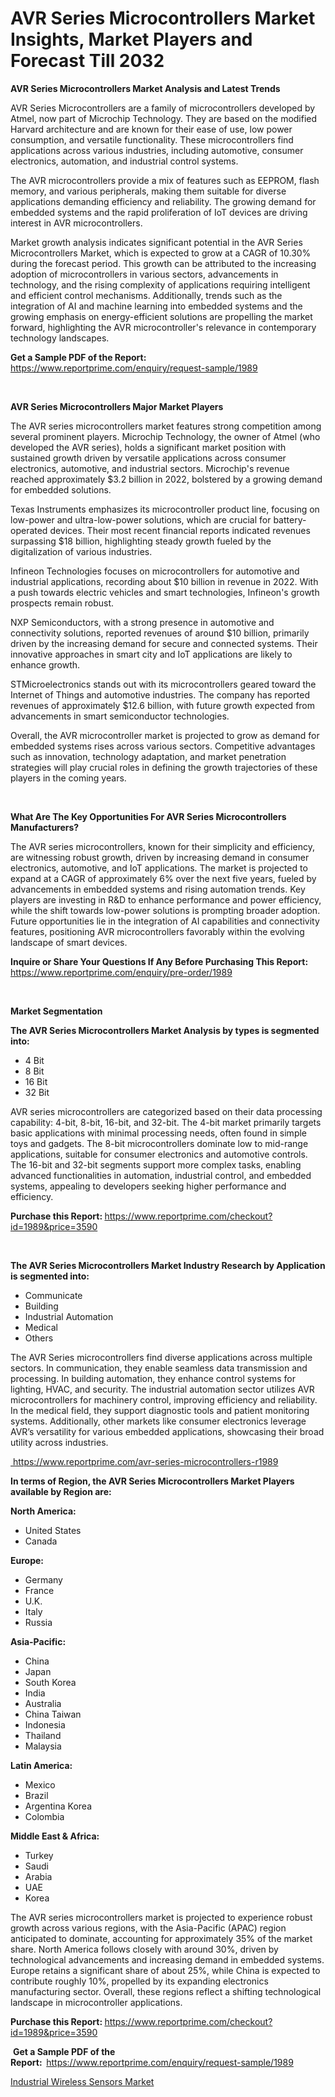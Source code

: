 <p><h1>AVR Series Microcontrollers Market Insights, Market Players and Forecast Till 2032</h1></p><p><strong>AVR Series Microcontrollers Market Analysis and Latest Trends</strong></p>
<p><p>AVR Series Microcontrollers are a family of microcontrollers developed by Atmel, now part of Microchip Technology. They are based on the modified Harvard architecture and are known for their ease of use, low power consumption, and versatile functionality. These microcontrollers find applications across various industries, including automotive, consumer electronics, automation, and industrial control systems. </p><p>The AVR microcontrollers provide a mix of features such as EEPROM, flash memory, and various peripherals, making them suitable for diverse applications demanding efficiency and reliability. The growing demand for embedded systems and the rapid proliferation of IoT devices are driving interest in AVR microcontrollers.</p><p>Market growth analysis indicates significant potential in the AVR Series Microcontrollers Market, which is expected to grow at a CAGR of 10.30% during the forecast period. This growth can be attributed to the increasing adoption of microcontrollers in various sectors, advancements in technology, and the rising complexity of applications requiring intelligent and efficient control mechanisms. Additionally, trends such as the integration of AI and machine learning into embedded systems and the growing emphasis on energy-efficient solutions are propelling the market forward, highlighting the AVR microcontroller's relevance in contemporary technology landscapes.</p></p>
<p><strong>Get a Sample PDF of the Report:&nbsp;</strong> <a href="https://www.reportprime.com/enquiry/request-sample/1989?utm_campaign=2891&utm_medium=2&utm_source=Github&utm_content=ia&utm_term=18032025&utm_id=avr-series-microcontrollers">https://www.reportprime.com/enquiry/request-sample/1989</a></p>
<p>&nbsp;</p>
<p><strong>AVR Series Microcontrollers Major Market Players</strong></p>
<p><p>The AVR series microcontrollers market features strong competition among several prominent players. Microchip Technology, the owner of Atmel (who developed the AVR series), holds a significant market position with sustained growth driven by versatile applications across consumer electronics, automotive, and industrial sectors. Microchip's revenue reached approximately $3.2 billion in 2022, bolstered by a growing demand for embedded solutions.</p><p>Texas Instruments emphasizes its microcontroller product line, focusing on low-power and ultra-low-power solutions, which are crucial for battery-operated devices. Their most recent financial reports indicated revenues surpassing $18 billion, highlighting steady growth fueled by the digitalization of various industries. </p><p>Infineon Technologies focuses on microcontrollers for automotive and industrial applications, recording about $10 billion in revenue in 2022. With a push towards electric vehicles and smart technologies, Infineon's growth prospects remain robust.</p><p>NXP Semiconductors, with a strong presence in automotive and connectivity solutions, reported revenues of around $10 billion, primarily driven by the increasing demand for secure and connected systems. Their innovative approaches in smart city and IoT applications are likely to enhance growth.</p><p>STMicroelectronics stands out with its microcontrollers geared toward the Internet of Things and automotive industries. The company has reported revenues of approximately $12.6 billion, with future growth expected from advancements in smart semiconductor technologies.</p><p>Overall, the AVR microcontroller market is projected to grow as demand for embedded systems rises across various sectors. Competitive advantages such as innovation, technology adaptation, and market penetration strategies will play crucial roles in defining the growth trajectories of these players in the coming years.</p></p>
<p>&nbsp;</p>
<p><strong>What Are The Key Opportunities For AVR Series Microcontrollers Manufacturers?</strong></p>
<p><p>The AVR series microcontrollers, known for their simplicity and efficiency, are witnessing robust growth, driven by increasing demand in consumer electronics, automotive, and IoT applications. The market is projected to expand at a CAGR of approximately 6% over the next five years, fueled by advancements in embedded systems and rising automation trends. Key players are investing in R&D to enhance performance and power efficiency, while the shift towards low-power solutions is prompting broader adoption. Future opportunities lie in the integration of AI capabilities and connectivity features, positioning AVR microcontrollers favorably within the evolving landscape of smart devices.</p></p>
<p><strong>Inquire or Share Your Questions If Any Before Purchasing This Report:</strong> <a href="https://www.reportprime.com/enquiry/pre-order/1989?utm_campaign=2891&utm_medium=2&utm_source=Github&utm_content=ia&utm_term=18032025&utm_id=avr-series-microcontrollers">https://www.reportprime.com/enquiry/pre-order/1989</a></p>
<p>&nbsp;</p>
<p><strong>Market Segmentation</strong></p>
<p><strong>The AVR Series Microcontrollers Market Analysis by types is segmented into:</strong></p>
<p><ul><li>4 Bit</li><li>8 Bit</li><li>16 Bit</li><li>32 Bit</li></ul></p>
<p><p>AVR series microcontrollers are categorized based on their data processing capability: 4-bit, 8-bit, 16-bit, and 32-bit. The 4-bit market primarily targets basic applications with minimal processing needs, often found in simple toys and gadgets. The 8-bit microcontrollers dominate low to mid-range applications, suitable for consumer electronics and automotive controls. The 16-bit and 32-bit segments support more complex tasks, enabling advanced functionalities in automation, industrial control, and embedded systems, appealing to developers seeking higher performance and efficiency.</p></p>
<p><strong>Purchase this Report:&nbsp;</strong><a href="https://www.reportprime.com/checkout?id=1989&price=3590&utm_campaign=2891&utm_medium=2&utm_source=Github&utm_content=ia&utm_term=18032025&utm_id=avr-series-microcontrollers">https://www.reportprime.com/checkout?id=1989&price=3590</a></p>
<p>&nbsp;</p>
<p><strong>The AVR Series Microcontrollers Market Industry Research by Application is segmented into:</strong></p>
<p><ul><li>Communicate</li><li>Building</li><li>Industrial Automation</li><li>Medical</li><li>Others</li></ul></p>
<p><p>The AVR Series microcontrollers find diverse applications across multiple sectors. In communication, they enable seamless data transmission and processing. In building automation, they enhance control systems for lighting, HVAC, and security. The industrial automation sector utilizes AVR microcontrollers for machinery control, improving efficiency and reliability. In the medical field, they support diagnostic tools and patient monitoring systems. Additionally, other markets like consumer electronics leverage AVR’s versatility for various embedded applications, showcasing their broad utility across industries.</p></p>
<p><a href="https://www.reportprime.com/avr-series-microcontrollers-r1989?utm_campaign=2891&utm_medium=2&utm_source=Github&utm_content=ia&utm_term=18032025&utm_id=avr-series-microcontrollers">&nbsp;https://www.reportprime.com/avr-series-microcontrollers-r1989</a></p>
<p><strong>In terms of Region, the AVR Series Microcontrollers Market Players available by Region are:</strong></p>
<p>
    <p> <strong> North America: </strong>
        <ul>
            <li>United States</li>
            <li>Canada</li>
        </ul>
        </p> 
    <p> <strong> Europe: </strong>
        <ul>
            <li>Germany</li>
            <li>France</li>
            <li>U.K.</li>
            <li>Italy</li>
            <li>Russia</li>
        </ul>
        </p> 
    <p> <strong> Asia-Pacific: </strong>
        <ul>
            <li>China</li>
            <li>Japan</li>
            <li>South Korea</li>
            <li>India</li>
            <li>Australia</li>
            <li>China Taiwan</li>
            <li>Indonesia</li>
            <li>Thailand</li>
            <li>Malaysia</li>
        </ul>
        </p> 
    <p> <strong> Latin America: </strong>
        <ul>
            <li>Mexico</li>
            <li>Brazil</li>
            <li>Argentina Korea</li>
            <li>Colombia</li>
        </ul>
        </p> 
    <p> <strong> Middle East & Africa: </strong>
        <ul>
            <li>Turkey</li>
            <li>Saudi</li>
            <li>Arabia</li>
            <li>UAE</li>
            <li>Korea</li>
        </ul>
    </p>
    </p>
<p><p>The AVR series microcontrollers market is projected to experience robust growth across various regions, with the Asia-Pacific (APAC) region anticipated to dominate, accounting for approximately 35% of the market share. North America follows closely with around 30%, driven by technological advancements and increasing demand in embedded systems. Europe retains a significant share of about 25%, while China is expected to contribute roughly 10%, propelled by its expanding electronics manufacturing sector. Overall, these regions reflect a shifting technological landscape in microcontroller applications.</p></p>
<p><strong>Purchase this Report: </strong><a href="https://www.reportprime.com/checkout?id=1989&price=3590&utm_campaign=2891&utm_medium=2&utm_source=Github&utm_content=ia&utm_term=18032025&utm_id=avr-series-microcontrollers">https://www.reportprime.com/checkout?id=1989&price=3590</a></p>
<p>&nbsp;<strong>Get a Sample PDF of the Report:&nbsp;&nbsp;</strong><a href="https://www.reportprime.com/enquiry/request-sample/1989?utm_campaign=2891&utm_medium=2&utm_source=Github&utm_content=ia&utm_term=18032025&utm_id=avr-series-microcontrollers">https://www.reportprime.com/enquiry/request-sample/1989</a></p>
<p><strong></strong></p>
<p><p><a href="https://github.com/AKSHATREPORTPRIME/Market-Research-Report-List-7/blob/main/industrial-wireless-sensors-market.md?utm_campaign=2891&utm_medium=2&utm_source=Github&utm_content=ia&utm_term=18032025&utm_id=avr-series-microcontrollers">Industrial Wireless Sensors Market</a></p></p>
